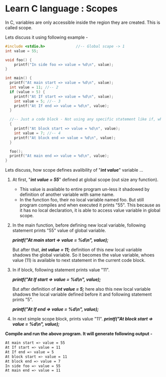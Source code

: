 # Learn C language : Scopes

In C, variables are only accessible inside the region they are created. This is called scope.

Lets discuss it using following example - 

``` c 
#include <stdio.h>              //-- Global scape -> 1
int value = 55;

void foo() { 
    printf("In side foo => value = %d\n", value); 
}

int main() {
  printf("At main start => value = %d\n", value);
  int value = 11; //-- 2
  if (value > 5) {
    printf("At If start => value = %d\n", value);
    int value = 5; //-- 3
    printf("At If end => value = %d\n", value);
  }

  //-- Just a code block - Not using any specific statement like if, while, for etc.
  {
    printf("At block start => value = %d\n", value);
    int value = 7; //-- 4
    printf("At block end => value = %d\n", value);
  }

  foo();
  printf("At main end => value = %d\n", value);
}
```
Lets discuss, how scope defines avalibility of "***int value***" variable ...

1) At first, "***int value = 55***" defined at global scope (out size any function).
   - This value is available to entire program un-less it shadowed by definition of another
   variable with same name.
   - In the function foo, their no local variable named foo. But still program compiles and
   when executed it prints "55". This because as it has no local declaration, it is able to
   access value variable in global scope.
2) In the main function, before defining new local variable, following statement prints "55" value of global variable.

   ***printf("At main start => value = %d\n", value);***

   But after that, ***int value = 11;*** definition of this new local variable shadows the global variable. 
   So it becomes the value variable, whoes value (11) is available to next statement in the current code block.

3) In if block, following statement prints value "11".

   ***printf("At If start => value = %d\n", value);***

   But after definition of ***int value = 5;*** here also this new local variable shadows the local variable 
   defined before it and following statement prints "5".

   ***printf("At If end => value = %d\n", value);***

4) In next simple scope block, prints value "11".
   ***printf("At block start => value = %d\n", value);***

**Compile and run the above program. It will generate following output -**

``` sh
At main start => value = 55
At If start => value = 11
At If end => value = 5
At block start => value = 11
At block end => value = 7
In side foo => value = 55
At main end => value = 11
```
